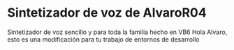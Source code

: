 # Sintetizador de voz de AlvaroR04
Sintetizador de voz sencillo y para toda la familia hecho en VB6
Hola Alvaro, esto es una modificación para tu trabajo de entornos de desarrollo
